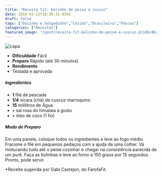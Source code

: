 ```yaml
---
title: "Receita fit: bolinho de peixe e cuscuz"
date: 2018-03-22T18:30:31.034Z
draft: false
tags: ["Docinho e Salgadinho","Cozido","Brasileira","Páscoa"]
categories: ["Receitas"]
featured_image: "/post/receita-fit-bolinho-de-peixe-e-cuscuz.dc1dbc86.jpg"
---
```


![capa](/post/receita-fit-bolinho-de-peixe-e-cuscuz.dc1dbc86.jpg)

*   **Dificuldade** Fácil
*   **Preparo** Rápido (até 30 minutos)
*   **Rendimento**
*   Testada e aprovada
    

##### Ingredientes

*   **1** filé de pescada
*   **1/4** xícara (chá) de cuscuz marroquino
*   **15** mililitros de Água
*   • sal rosa do himalaia a gosto
*   • óleo de coco (1 fio)

##### Modo de Preparo

Em uma panela, coloque todos os ingredientes e leve ao fogo médio. Fracione o filé em pequenos pedaços com a ajuda de uma colher. Vá misturando tudo até o peixe cozinhar e chegar na consistência parecida de um purê. Faça as bolinhas e leve ao forno a 150 graus por 15 segundos. Pronto, pode servir.

*Receita sugerida por Gabi Castejon, do FarofaFit.
